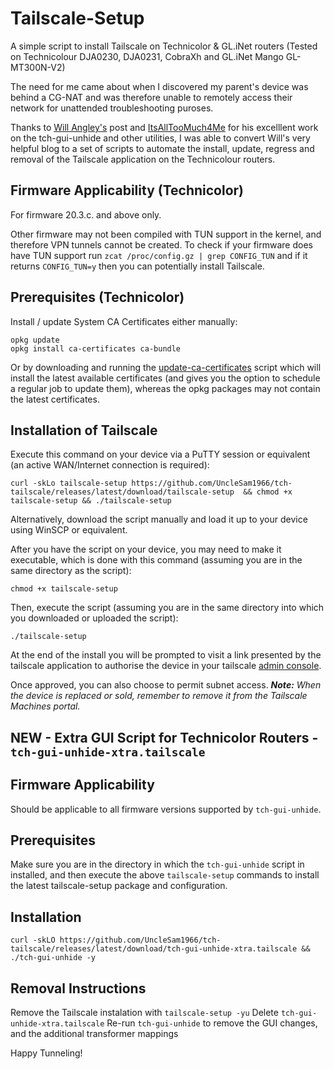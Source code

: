 # Tailscale-Setup
A simple script to install Tailscale on Technicolor & GL.iNet routers (Tested on Technicolour DJA0230, DJA0231, CobraXh and GL.iNet Mango GL-MT300N-V2)

The need for me came about when I discovered my parent's device was behind a CG-NAT and was therefore unable to remotely access their network for unattended troubleshooting puroses.

Thanks to [Will Angley's](https://willangley.org/how-i-set-up-tailscale-on-my-wifi-router/) post and [ItsAllTooMuch4Me](https://github.com/seud0nym/tch-gui-unhide) for his excelllent work on the tch-gui-unhide and other utilities, I was able to convert Will's very helpful blog to a set of scripts to automate the install, update, regress and removal of the Tailscale application on the Technicolour routers.

## Firmware Applicability (Technicolor)

For firmware 20.3.c. and above only.

Other firmware may not been compiled with TUN support in the kernel, and therefore VPN tunnels cannot be created. To check if your firmware does have TUN support run ```zcat /proc/config.gz | grep CONFIG_TUN``` and if it returns ```CONFIG_TUN=y``` then you can potentially install Tailscale.

## Prerequisites (Technicolor)

Install / update System CA Certificates either manually:

    opkg update
    opkg install ca-certificates ca-bundle

Or by downloading and running the [update-ca-certificates](https://github.com/seud0nym/tch-gui-unhide/tree/master/utilities#update-ca-certificates) script which will install the latest available certificates (and gives you the option to schedule a regular job to update them), whereas the opkg packages may not contain the latest certificates.

## Installation of Tailscale

Execute this command on your device via a PuTTY session or equivalent (an active WAN/Internet connection is required):
```
curl -skLo tailscale-setup https://github.com/UncleSam1966/tch-tailscale/releases/latest/download/tailscale-setup  && chmod +x tailscale-setup && ./tailscale-setup
```

Alternatively, download the script manually and load it up to your device using WinSCP or equivalent.

After you have the script on your device, you may need to make it executable, which is done with this command (assuming you are in the same directory as the script):
```
chmod +x tailscale-setup
```

Then, execute the script (assuming you are in the same directory into which you downloaded or uploaded the script):
```
./tailscale-setup
```

At the end of the install you will be prompted to visit a link presented by the tailscale application to authorise the device in your tailscale [admin console](https://login.tailscale.com/admin/machines).

Once approved, you can also choose to permit subnet access. ***Note:** When the device is replaced or sold, remember to remove it from the Tailscale Machines portal.*

## NEW - Extra GUI Script for Technicolor Routers - ```tch-gui-unhide-xtra.tailscale```

## Firmware Applicability
Should be applicable to all firmware versions supported by ```tch-gui-unhide```.

## Prerequisites
Make sure you are in the directory in which the ```tch-gui-unhide``` script in installed, and then execute the above ```tailscale-setup``` commands to install the latest tailscale-setup package and configuration.

## Installation
    curl -skLO https://github.com/UncleSam1966/tch-tailscale/releases/latest/download/tch-gui-unhide-xtra.tailscale && ./tch-gui-unhide -y

## Removal Instructions
Remove the Tailscale instalation with ```tailscale-setup -yu```
Delete ```tch-gui-unhide-xtra.tailscale```
Re-run ```tch-gui-unhide``` to remove the GUI changes, and the additional transformer mappings

Happy Tunneling!
